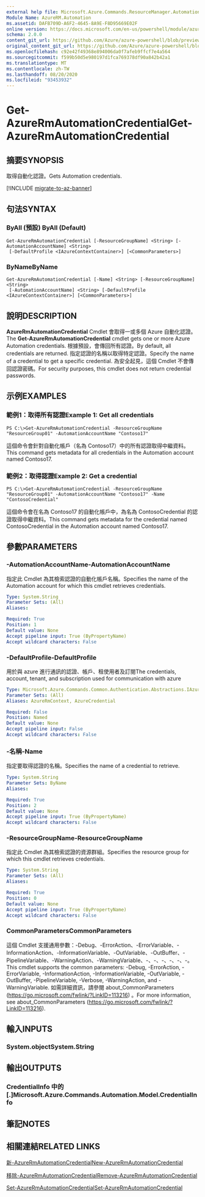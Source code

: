 ```yaml
---
external help file: Microsoft.Azure.Commands.ResourceManager.Automation.dll-Help.xml
Module Name: AzureRM.Automation
ms.assetid: DAFB709D-A6F2-4645-8A9E-F8D95669E02F
online version: https://docs.microsoft.com/en-us/powershell/module/azurerm.automation/get-azurermautomationcredential
schema: 2.0.0
content_git_url: https://github.com/Azure/azure-powershell/blob/preview/src/ResourceManager/Automation/Commands.Automation/help/Get-AzureRMAutomationCredential.md
original_content_git_url: https://github.com/Azure/azure-powershell/blob/preview/src/ResourceManager/Automation/Commands.Automation/help/Get-AzureRMAutomationCredential.md
ms.openlocfilehash: c92e42f49368e894006da0f7afeb9ffcf7e4a564
ms.sourcegitcommit: f599b50d5e980197d1fca769378df90a842b42a1
ms.translationtype: MT
ms.contentlocale: zh-TW
ms.lasthandoff: 08/20/2020
ms.locfileid: "93453932"
---
```

# <span data-ttu-id="3c648-101">Get-AzureRmAutomationCredential</span><span class="sxs-lookup"><span data-stu-id="3c648-101">Get-AzureRmAutomationCredential</span></span>

## <span data-ttu-id="3c648-102">摘要</span><span class="sxs-lookup"><span data-stu-id="3c648-102">SYNOPSIS</span></span>
<span data-ttu-id="3c648-103">取得自動化認證。</span><span class="sxs-lookup"><span data-stu-id="3c648-103">Gets Automation credentials.</span></span>

[!INCLUDE [migrate-to-az-banner](../../includes/migrate-to-az-banner.md)]

## <span data-ttu-id="3c648-104">句法</span><span class="sxs-lookup"><span data-stu-id="3c648-104">SYNTAX</span></span>

### <span data-ttu-id="3c648-105">ByAll (預設) </span><span class="sxs-lookup"><span data-stu-id="3c648-105">ByAll (Default)</span></span>
```
Get-AzureRmAutomationCredential [-ResourceGroupName] <String> [-AutomationAccountName] <String>
 [-DefaultProfile <IAzureContextContainer>] [<CommonParameters>]
```

### <span data-ttu-id="3c648-106">ByName</span><span class="sxs-lookup"><span data-stu-id="3c648-106">ByName</span></span>
```
Get-AzureRmAutomationCredential [-Name] <String> [-ResourceGroupName] <String>
 [-AutomationAccountName] <String> [-DefaultProfile <IAzureContextContainer>] [<CommonParameters>]
```

## <span data-ttu-id="3c648-107">說明</span><span class="sxs-lookup"><span data-stu-id="3c648-107">DESCRIPTION</span></span>
<span data-ttu-id="3c648-108">**AzureRmAutomationCredential** Cmdlet 會取得一或多個 Azure 自動化認證。</span><span class="sxs-lookup"><span data-stu-id="3c648-108">The **Get-AzureRmAutomationCredential** cmdlet gets one or more Azure Automation credentials.</span></span>
<span data-ttu-id="3c648-109">根據預設，會傳回所有認證。</span><span class="sxs-lookup"><span data-stu-id="3c648-109">By default, all credentials are returned.</span></span>
<span data-ttu-id="3c648-110">指定認證的名稱以取得特定認證。</span><span class="sxs-lookup"><span data-stu-id="3c648-110">Specify the name of a credential to get a specific credential.</span></span>
<span data-ttu-id="3c648-111">為安全起見，這個 Cmdlet 不會傳回認證密碼。</span><span class="sxs-lookup"><span data-stu-id="3c648-111">For security purposes, this cmdlet does not return credential passwords.</span></span>

## <span data-ttu-id="3c648-112">示例</span><span class="sxs-lookup"><span data-stu-id="3c648-112">EXAMPLES</span></span>

### <span data-ttu-id="3c648-113">範例1：取得所有認證</span><span class="sxs-lookup"><span data-stu-id="3c648-113">Example 1: Get all credentials</span></span>
```
PS C:\>Get-AzureRmAutomationCredential -ResourceGroupName "ResourceGroup01" -AutomationAccountName "Contoso17"
```

<span data-ttu-id="3c648-114">這個命令會針對自動化帳戶（名為 Contoso17）中的所有認證取得中繼資料。</span><span class="sxs-lookup"><span data-stu-id="3c648-114">This command gets metadata for all credentials in the Automation account named Contoso17.</span></span>

### <span data-ttu-id="3c648-115">範例2：取得認證</span><span class="sxs-lookup"><span data-stu-id="3c648-115">Example 2: Get a credential</span></span>
```
PS C:\>Get-AzureRmAutomationCredential -ResourceGroupName "ResourceGroup01" -AutomationAccountName "Contoso17" -Name "ContosoCredential"
```

<span data-ttu-id="3c648-116">這個命令會在名為 Contoso17 的自動化帳戶中，為名為 ContosoCredential 的認證取得中繼資料。</span><span class="sxs-lookup"><span data-stu-id="3c648-116">This command gets metadata for the credential named ContosoCredential in the Automation account named Contoso17.</span></span>

## <span data-ttu-id="3c648-117">參數</span><span class="sxs-lookup"><span data-stu-id="3c648-117">PARAMETERS</span></span>

### <span data-ttu-id="3c648-118">-AutomationAccountName</span><span class="sxs-lookup"><span data-stu-id="3c648-118">-AutomationAccountName</span></span>
<span data-ttu-id="3c648-119">指定此 Cmdlet 為其檢索認證的自動化帳戶名稱。</span><span class="sxs-lookup"><span data-stu-id="3c648-119">Specifies the name of the Automation account for which this cmdlet retrieves credentials.</span></span>

```yaml
Type: System.String
Parameter Sets: (All)
Aliases:

Required: True
Position: 1
Default value: None
Accept pipeline input: True (ByPropertyName)
Accept wildcard characters: False
```

### <span data-ttu-id="3c648-120">-DefaultProfile</span><span class="sxs-lookup"><span data-stu-id="3c648-120">-DefaultProfile</span></span>
<span data-ttu-id="3c648-121">用於與 azure 進行通訊的認證、帳戶、租使用者及訂閱</span><span class="sxs-lookup"><span data-stu-id="3c648-121">The credentials, account, tenant, and subscription used for communication with azure</span></span>

```yaml
Type: Microsoft.Azure.Commands.Common.Authentication.Abstractions.IAzureContextContainer
Parameter Sets: (All)
Aliases: AzureRmContext, AzureCredential

Required: False
Position: Named
Default value: None
Accept pipeline input: False
Accept wildcard characters: False
```

### <span data-ttu-id="3c648-122">-名稱</span><span class="sxs-lookup"><span data-stu-id="3c648-122">-Name</span></span>
<span data-ttu-id="3c648-123">指定要取得認證的名稱。</span><span class="sxs-lookup"><span data-stu-id="3c648-123">Specifies the name of a credential to retrieve.</span></span>

```yaml
Type: System.String
Parameter Sets: ByName
Aliases:

Required: True
Position: 2
Default value: None
Accept pipeline input: True (ByPropertyName)
Accept wildcard characters: False
```

### <span data-ttu-id="3c648-124">-ResourceGroupName</span><span class="sxs-lookup"><span data-stu-id="3c648-124">-ResourceGroupName</span></span>
<span data-ttu-id="3c648-125">指定此 Cmdlet 為其檢索認證的資源群組。</span><span class="sxs-lookup"><span data-stu-id="3c648-125">Specifies the resource group for which this cmdlet retrieves credentials.</span></span>

```yaml
Type: System.String
Parameter Sets: (All)
Aliases:

Required: True
Position: 0
Default value: None
Accept pipeline input: True (ByPropertyName)
Accept wildcard characters: False
```

### <span data-ttu-id="3c648-126">CommonParameters</span><span class="sxs-lookup"><span data-stu-id="3c648-126">CommonParameters</span></span>
<span data-ttu-id="3c648-127">這個 Cmdlet 支援通用參數：-Debug、-ErrorAction、-ErrorVariable、-InformationAction、-InformationVariable、-OutVariable、-OutBuffer、-PipelineVariable、-WarningAction、-WarningVariable、-、-、-、-、-、-。</span><span class="sxs-lookup"><span data-stu-id="3c648-127">This cmdlet supports the common parameters: -Debug, -ErrorAction, -ErrorVariable, -InformationAction, -InformationVariable, -OutVariable, -OutBuffer, -PipelineVariable, -Verbose, -WarningAction, and -WarningVariable.</span></span> <span data-ttu-id="3c648-128">如需詳細資訊，請參閱 about_CommonParameters (https://go.microsoft.com/fwlink/?LinkID=113216) 。</span><span class="sxs-lookup"><span data-stu-id="3c648-128">For more information, see about_CommonParameters (https://go.microsoft.com/fwlink/?LinkID=113216).</span></span>

## <span data-ttu-id="3c648-129">輸入</span><span class="sxs-lookup"><span data-stu-id="3c648-129">INPUTS</span></span>

### <span data-ttu-id="3c648-130">System.object</span><span class="sxs-lookup"><span data-stu-id="3c648-130">System.String</span></span>

## <span data-ttu-id="3c648-131">輸出</span><span class="sxs-lookup"><span data-stu-id="3c648-131">OUTPUTS</span></span>

### <span data-ttu-id="3c648-132">CredentialInfo 中的 [.]</span><span class="sxs-lookup"><span data-stu-id="3c648-132">Microsoft.Azure.Commands.Automation.Model.CredentialInfo</span></span>

## <span data-ttu-id="3c648-133">筆記</span><span class="sxs-lookup"><span data-stu-id="3c648-133">NOTES</span></span>

## <span data-ttu-id="3c648-134">相關連結</span><span class="sxs-lookup"><span data-stu-id="3c648-134">RELATED LINKS</span></span>

[<span data-ttu-id="3c648-135">新-AzureRmAutomationCredential</span><span class="sxs-lookup"><span data-stu-id="3c648-135">New-AzureRmAutomationCredential</span></span>](./New-AzureRMAutomationCredential.md)

[<span data-ttu-id="3c648-136">移除-AzureRmAutomationCredential</span><span class="sxs-lookup"><span data-stu-id="3c648-136">Remove-AzureRmAutomationCredential</span></span>](./Remove-AzureRMAutomationCredential.md)

[<span data-ttu-id="3c648-137">Set-AzureRmAutomationCredential</span><span class="sxs-lookup"><span data-stu-id="3c648-137">Set-AzureRmAutomationCredential</span></span>](./Set-AzureRMAutomationCredential.md)


